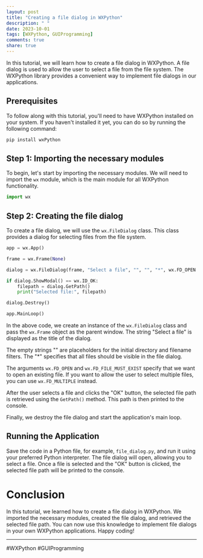 ```yaml
---
layout: post
title: "Creating a file dialog in WXPython"
description: " "
date: 2023-10-01
tags: [WXPython, GUIProgramming]
comments: true
share: true
---
```


In this tutorial, we will learn how to create a file dialog in WXPython. A file dialog is used to allow the user to select a file from the file system. The WXPython library provides a convenient way to implement file dialogs in our applications.

## Prerequisites

To follow along with this tutorial, you'll need to have WXPython installed on your system. If you haven't installed it yet, you can do so by running the following command:

```python
pip install wxPython
```

## Step 1: Importing the necessary modules

To begin, let's start by importing the necessary modules. We will need to import the `wx` module, which is the main module for all WXPython functionality.

```python
import wx
```

## Step 2: Creating the file dialog

To create a file dialog, we will use the `wx.FileDialog` class. This class provides a dialog for selecting files from the file system.

```python
app = wx.App()

frame = wx.Frame(None)

dialog = wx.FileDialog(frame, "Select a file", "", "", "*", wx.FD_OPEN | wx.FD_FILE_MUST_EXIST)

if dialog.ShowModal() == wx.ID_OK:
    filepath = dialog.GetPath()
    print("Selected file:", filepath)

dialog.Destroy()

app.MainLoop()
```

In the above code, we create an instance of the `wx.FileDialog` class and pass the `wx.Frame` object as the parent window. The string "Select a file" is displayed as the title of the dialog.

The empty strings "" are placeholders for the initial directory and filename filters. The "*" specifies that all files should be visible in the file dialog.

The arguments `wx.FD_OPEN` and `wx.FD_FILE_MUST_EXIST` specify that we want to open an existing file. If you want to allow the user to select multiple files, you can use `wx.FD_MULTIPLE` instead.

After the user selects a file and clicks the "OK" button, the selected file path is retrieved using the `GetPath()` method. This path is then printed to the console.

Finally, we destroy the file dialog and start the application's main loop.

## Running the Application

Save the code in a Python file, for example, `file_dialog.py`, and run it using your preferred Python interpreter. The file dialog will open, allowing you to select a file. Once a file is selected and the "OK" button is clicked, the selected file path will be printed to the console.

# Conclusion

In this tutorial, we learned how to create a file dialog in WXPython. We imported the necessary modules, created the file dialog, and retrieved the selected file path. You can now use this knowledge to implement file dialogs in your own WXPython applications. Happy coding!

---

#WXPython #GUIProgramming